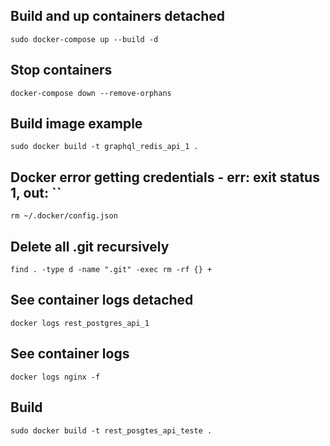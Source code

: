 ## Build and up containers detached
```
sudo docker-compose up --build -d
```

## Stop containers
```
docker-compose down --remove-orphans
```

## Build image example
```
sudo docker build -t graphql_redis_api_1 .
```

## Docker error getting credentials - err: exit status 1, out: ``
```
rm ~/.docker/config.json
```

## Delete all .git recursively
```
find . -type d -name ".git" -exec rm -rf {} +
```

## See container logs detached
```
docker logs rest_postgres_api_1
```

## See container logs
```
docker logs nginx -f
```

## Build
```
sudo docker build -t rest_posgtes_api_teste .
```
